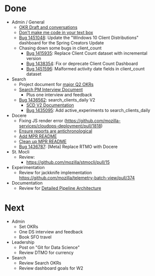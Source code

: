 # Done

* Admin / General
  * [OKR Draft and conversations](https://docs.google.com/document/d/1crHirrwHEttK7MT4QBKeOX-Gy29aUbkEaPlmQnu7bnk/edit#)
  * [Don't make me code in your text box](https://blog.harterrt.com/coding_in_textboxes.html)
  * [Bug 1451048](http://bugzil.la/1451048): Update the "Windows 10 Client Distributions" dashboard for the Spring Creators Update
  * Chasing down some bugs in client_count
    * [Bug 1415935](http://bugzil.la/1415935): Replace Client Count dataset with incremental version
    * [Bug 1438354](http://bugzil.la/1438354): Fix or deprecate Client Count Dashboard
    * [Bug 1451596](http://bugzil.la/1451596): Malformed activity date fields in client_count dataset
* Search
  * Project document for [major Q2 OKRs](https://docs.google.com/document/d/1FCf4MhmE95tOJLtU2hvP4NLexyFI4I77W_0Nz-_7Ia8/edit#)
  * [Search PM Interview Document](https://docs.google.com/document/d/1b-kBVRzGGqExe-S2rOFpbl0GqluaejSmmDWqNX72AYE/edit#heading=h.8dvcztjrlydh)
    * Plus one interview and feedback
  * [Bug 1436562](http://bugzil.la/1436562): search_clients_daily V2
    * [SCD V2 Documentation](https://github.com/mozilla/firefox-data-docs/pull/111)
    * [Bug 1435095](http://bugzil.la/1435095): Add active_experiments to search_clients_daily
* Docere
  * Fixing JS render error (https://github.com/mozilla-services/cloudops-deployment/pull/1818)
  * [Ensure reports are antichronological](https://github.com/harterrt/docere/pull/11)
  * [Add MPR README](https://github.com/mozilla-services/mozilla-private-reports/pull/4)
  * [Clean up MPR README](https://github.com/mozilla-services/mozilla-private-reports/pull/5)
  * [Bug 1436787](http://bugzil.la/1436787): [Meta] Replace RTMO with Docere
* St. Mocli
  * Review:
    * https://github.com/mozilla/stmocli/pull/15
* Experimentation
  * Review for jackknife implementation
    https://github.com/mozilla/telemetry-batch-view/pull/374
* Documentation
  * Review for 
    [Detailed Pipeline Architecture](https://github.com/mozilla/firefox-data-docs/pull/115)

# Next

* Admin
  * Set OKRs
  * One DS interview and feedback
  * Book SFO travel
* Leadership
  * Post on "Git for Data Science"
  * Review DTMO for currency
* Search
  * Review Search OKRs
  * Review dashboard goals for W2
